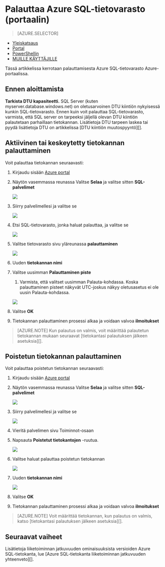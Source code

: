 <properties
   pageTitle="Palauttaa Azure SQL-tietovarasto (portaalin) | Microsoft Azure"
   description="Azure portaalin tehtävät Azure SQL-tietovarasto palauttamista varten."
   services="sql-data-warehouse"
   documentationCenter="NA"
   authors="Lakshmi1812"
   manager="barbkess"
   editor=""/>

<tags
   ms.service="sql-data-warehouse"
   ms.devlang="NA"
   ms.topic="article"
   ms.tgt_pltfrm="NA"
   ms.workload="data-services"
   ms.date="09/21/2016"
   ms.author="lakshmir;barbkess;sonyama"/>

# <a name="restore-an-azure-sql-data-warehouse-portal"></a>Palauttaa Azure SQL-tietovarasto (portaalin)

> [AZURE.SELECTOR]
- [Yleiskatsaus][]
- [Portal][]
- [PowerShellin][]
- [MUILLE KÄYTTÄJILLE][]

Tässä artikkelissa kerrotaan palauttamisesta Azure SQL-tietovarasto Azure-portaalissa.

## <a name="before-you-begin"></a>Ennen aloittamista

**Tarkista DTU kapasiteetti.** SQL Server (kuten myserver.database.windows.net) on oletusarvoinen DTU kiintiön nykyisessä kunkin SQL-tietovarasto.  Ennen kuin voit palauttaa SQL-tietovarasto, varmista, että SQL server on tarpeeksi jäljellä olevan DTU kiintiön palautetaan parhaillaan tietokannan. Lisätietoja DTU tarpeen laskea tai pyydä lisätietoja DTU on artikkelissa [DTU kiintiön muutospyyntö][].


## <a name="restore-an-active-or-paused-database"></a>Aktiivinen tai keskeytetty tietokannan palauttaminen

Voit palauttaa tietokannan seuraavasti:

1. Kirjaudu sisään [Azure portal][]
2. Näytön vasemmassa reunassa Valitse **Selaa** ja valitse sitten **SQL-palvelimet**
    
    ![](./media/sql-data-warehouse-restore-database-portal/01-browse-for-sql-server.png)
    
3. Siirry palvelimellesi ja valitse se
    
    ![](./media/sql-data-warehouse-restore-database-portal/01-select-server.png)

4. Etsi SQL-tietovarasto, jonka haluat palauttaa, ja valitse se
    
    ![](./media/sql-data-warehouse-restore-database-portal/01-select-active-dw.png)
5. Valitse tietovarasto sivu yläreunassa **palauttaminen**
    
    ![](./media/sql-data-warehouse-restore-database-portal/01-select-restore-from-active.png)

6. Uuden **tietokannan nimi**
7. Valitse uusimman **Palauttaminen piste**
    1. Varmista, että valitset uusimman Palauta-kohdassa.  Koska palauttaminen pisteet näkyvät UTC-joskus näkyy oletusasetus ei ole uusin Palauta-kohdassa.
    
    ![](./media/sql-data-warehouse-restore-database-portal/01-restore-blade-from-active.png)

8. Valitse **OK**
9. Tietokannan palauttaminen prosessi alkaa ja voidaan valvoa **ilmoitukset**

>[AZURE.NOTE] Kun palautus on valmis, voit määrittää palautetun tietokannan mukaan seuraavat [tietokantasi palautuksen jälkeen asetuksia][].


## <a name="restore-a-deleted-database"></a>Poistetun tietokannan palauttaminen

Voit palauttaa poistetun tietokannan seuraavasti:

1. Kirjaudu sisään [Azure portal][]
2. Näytön vasemmassa reunassa Valitse **Selaa** ja valitse sitten **SQL-palvelimet**
    
    ![](./media/sql-data-warehouse-restore-database-portal/01-browse-for-sql-server.png)

3. Siirry palvelimellesi ja valitse se
    
    ![](./media/sql-data-warehouse-restore-database-portal/02-select-server.png)

4. Vieritä palvelimen sivu Toiminnot-osaan
5. Napsauta **Poistetut tietokantojen** -ruutua.
    
    ![](./media/sql-data-warehouse-restore-database-portal/02-select-deleted-dws.png)

6. Valitse haluat palauttaa poistetun tietokannan
    
    ![](./media/sql-data-warehouse-restore-database-portal/02-select-deleted-dw.png)

7. Uuden **tietokannan nimi**
    
    ![](./media/sql-data-warehouse-restore-database-portal/02-restore-blade-from-deleted.png)
    
8. Valitse **OK**
9. Tietokannan palauttaminen prosessi alkaa ja voidaan valvoa **ilmoitukset**

>[AZURE.NOTE] Voit määrittää tietokannan, kun palautus on valmis, katso [tietokantasi palautuksen jälkeen asetuksia][]. 

## <a name="next-steps"></a>Seuraavat vaiheet
Lisätietoja liiketoiminnan jatkuvuuden ominaisuuksista versioiden Azure SQL-tietokanta, lue [Azure SQL-tietokanta liiketoiminnan jatkuvuuden yhteenveto][].

<!--Image references-->

<!--Article references-->
[Azure SQL-tietokantaan liiketoiminnan jatkuvuuden yhteenveto]: ./sql-database-business-continuity.md
[Yleiskatsaus]: ./sql-data-warehouse-restore-database-overview.md
[Portal]: ./sql-data-warehouse-restore-database-portal.md
[PowerShellin]: ./sql-data-warehouse-restore-database-powershell.md
[MUILLE KÄYTTÄJILLE]: ./sql-data-warehouse-restore-database-rest-api.md
[Määritä tietokantasi palautuksen jälkeen]: ./sql-database-disaster-recovery.md#configure-your-database-after-recovery
[Muutospyyntö DTU kiintiö]: ./sql-data-warehouse-get-started-create-support-ticket.md#request-quota-change

<!--MSDN references-->

<!--Blog references-->

<!--Other Web references-->
[Azure portal]: https://portal.azure.com/
